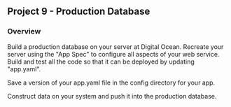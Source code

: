 ## Project 9 - Production Database

### Overview

Build a production database on your server at Digital Ocean.  Recreate your server using the 
"App Spec" to configure all aspects of your web service.  Build and test all the code so that 
it can be deployed by updating "app.yaml".

Save a version of your app.yaml file in the config directory for your app.

Construct data on your system and push it into the production database.


